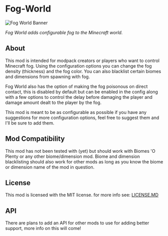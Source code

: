 # Fog-World

![Fog World Banner](https://github.com/Hennamann/Fog-World/blob/master/src/main/resources/banner.png?raw=true)

*Fog World adds configurable fog to the Minecraft world.*

## About

This mod is intended for modpack creators or players who want to control Minecraft fog. Using the configuration options you can change the fog density (thickness) and the fog color. You can also blacklist certain biomes and dimensions from spawning with fog. 

Fog World also has the option of making the fog poisonous on direct contact, this is disabled by default but can be enabled in the config along with a few options to control the delay before damaging the player and damage amount dealt to the player by the fog.

This mod is meant to be as configurable as possible if you have any suggestions for more configuration options, feel free to suggest them and I'll be sure to add them.

## Mod Compatibility

This mod has not been tested with (yet) but should work with Biomes 'O Plenty or any other biome/dimension mod. Biome and dimension blacklisting should also work for other mods as long as you know the biome or dimension name of the mod in question. 

## License

This mod is licensed with the MIT license.
for more info see: [LICENSE.MD](LICENSE.MD)

## API
There are plans to add an API for other mods to use for adding better support, more info on this will come!
